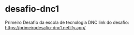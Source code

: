 # desafio-dnc1
Primeiro Desafio da escola de tecnologia DNC
link do desafio: https://primeirodesafio-dnc1.netlify.app/
